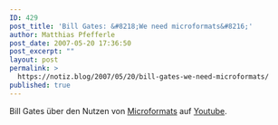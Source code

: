 ```yaml
---
ID: 429
post_title: 'Bill Gates: &#8218;We need microformats&#8216;'
author: Matthias Pfefferle
post_date: 2007-05-20 17:36:50
post_excerpt: ""
layout: post
permalink: >
  https://notiz.blog/2007/05/20/bill-gates-we-need-microformats/
published: true
---
```

Bill Gates über den Nutzen von <a href="http://microformats.org">Microformats</a> auf <a href="http://youtube.com/watch?v=Z9X-vHJ_Z-I">Youtube</a>.
<!--more-->

<object type="application/x-shockwave-flash" style="width:425px; height:350px" data="http://www.youtube.com/v/Z9X-vHJ_Z-I"><param name="movie" value="http://www.youtube.com/v/Z9X-vHJ_Z-I"></param></object>